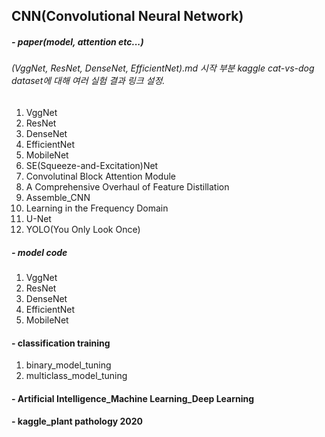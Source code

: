 ## CNN(Convolutional Neural Network)

##### - paper(model, attention etc...)
###### (VggNet, ResNet, DenseNet, EfficientNet).md 시작 부분 kaggle cat-vs-dog dataset에 대해 여러 실험 결과 링크 설정.
1. VggNet
2. ResNet
3. DenseNet
4. EfficientNet
5. MobileNet
6. SE(Squeeze-and-Excitation)Net
7. Convolutinal Block Attention Module
8. A Comprehensive Overhaul of Feature Distillation
9. Assemble_CNN
10. Learning in the Frequency Domain
11. U-Net
12. YOLO(You Only Look Once)

##### - model code
1. VggNet
2. ResNet
3. DenseNet
4. EfficientNet
5. MobileNet

#### - classification training
1. binary_model_tuning
2. multiclass_model_tuning

#### - Artificial Intelligence_Machine Learning_Deep Learning

#### - kaggle_plant pathology 2020

